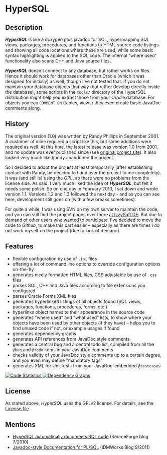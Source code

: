 # HyperSQL
## Description
***HyperSQL*** is like a doxygen plus javadoc for SQL, hypermapping SQL views, packages, procedures, and functions to HTML source code listings and
showing all code locations where these are used, while some basic syntax highlighting is applied to the SQL code. The internal "where used"
functionality also scans C++ and Java source files.

***HyperSQL*** doesn't connect to any database, but rather works on files. Hence it should work for databases other than Oracle (which it was
designed for initially) as well, though I've not tested that. If you do not maintain your database objects that way (but rather develop directly
inside the database), some scripts in the `tools/` directory of the HyperSQL distribution might help you extract those from your Oracle database.
For objects you can `COMMENT ON` (tables, views) they even create basic JavaDoc comments along.


## History
The original version (1.0) was written by Randy Phillips in September 2001. A customer of mine required a script like this, but some additions
were required as well. At this time, the latest release was version 1.0 from 2001, and no update was ever published since (see
[original project site](http://hypersql.sourceforge.net/)). It also looked very much like Randy abandoned the project.

So I decided to adopt the project at least temporarily (after establishing contact with Randy, he decided to hand over the project to
me completely). It was (and still is) using the GPL, so there were no problems from the license side. As said, I very much liked the idea of
***HyperSQL***, but felt it needs some polish. So on one day in February 2010, I sat down and wrote version 1.1. Versions 1.2 and 1.3 followed
the next day - and as you can see here, development still goes on (with a few breaks sometimes).

For quite a while, I was using SVN on my own server to maintain the code, and you can still find the project pages over there [at
IzzySoft.DE](http://projects.izzysoft.de/trac/hypersql). But due to demand of other users who wanted to participate, I've decided to move
the code to *Github*, to make this part easier – especially as there are times I do not work myself on the project (due to lack of demand).


## Features
* flexible configuration by use of `.ini` files
* offering a lot of command line options to override configuration options on-the-fly
* generates nicely formatted HTML files, CSS adjustable by use of `.css` files
* parses SQL, C++ and Java files according to file extensions you configured
* parses Oracle Forms XML files
* generates hyperlinked listings of all objects found (SQL views, packages, functions, procedures, forms, etc.)
* hyperlinks object names to their appearance in the source code
* generates "where used" and "what used" lists, to show where your objects have been used by other objects (if they have) – helps you to find
  unused code if not, or example usages if found
* generates dependency graphs
* generates API references from JavaDoc style comments
* generates a central bug and a central todo list, compiled from all the `@bug` and `@todo` items in your JavaDoc comments
* checks validity of your JavaDoc style comments up to a certain degree, and you even may define "mandatory tags"
* generates XML for UnitTests from your JavaDoc-embedded `@testcase`s

[![Code Statistics](https://i.imgur.com/m1UhJvwm.png)](https://i.imgur.com/m1UhJvw.png) [![Dependency Graphs](https://i.imgur.com/oM1CYkZm.png)](https://i.imgur.com/oM1CYkZ.png)


## License
As stated above, *HyperSQL* uses the GPLv2 license. For details, see the [License file](doc/COPYING).


## Mentions
* [HyperSQL automatically documents SQL code](https://sourceforge.net/blog/hypersql-automatically-documents-sql-code/) (SourceForge blog 7/2010)
* [Javadoc-style Documentation for PL/SQL](http://www.idmworks.com/tips-and-tricks-javadoc-style-documentation-for-plsql/) (IDMWorks Blog 9/2011)
